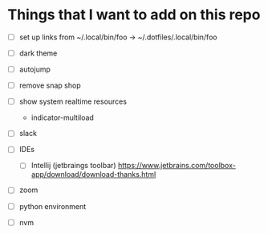Things that I want to add on this repo
================================================================================

- [ ] set up links from ~/.local/bin/foo -> ~/.dotfiles/.local/bin/foo
- [ ] dark theme
- [ ] autojump
- [ ] remove snap shop
- [ ] show system realtime resources
    - indicator-multiload

- [ ] slack
- [ ] IDEs
    - [ ] Intellij (jetbraings toolbar) https://www.jetbrains.com/toolbox-app/download/download-thanks.html
- [ ] zoom
- [ ] python environment
- [ ] nvm
